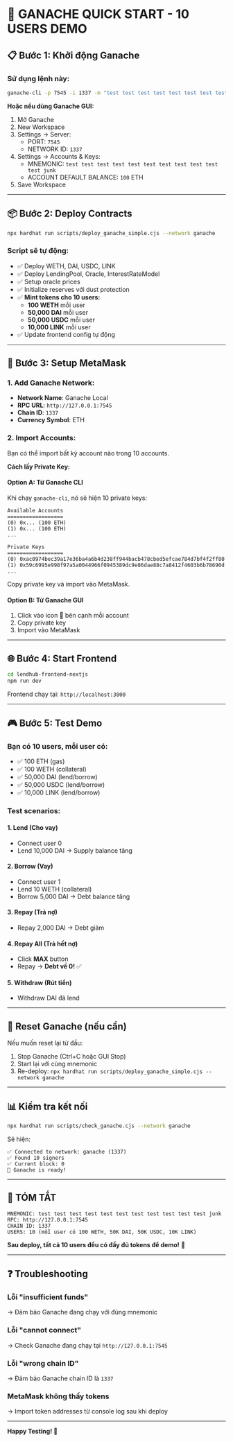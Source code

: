 # 🚀 GANACHE QUICK START - 10 USERS DEMO

## 📋 Bước 1: Khởi động Ganache

### Sử dụng lệnh này:

```bash
ganache-cli -p 7545 -i 1337 -m "test test test test test test test test test test test junk"
```

**Hoặc nếu dùng Ganache GUI:**
1. Mở Ganache
2. New Workspace
3. Settings → Server:
   - PORT: `7545`
   - NETWORK ID: `1337`
4. Settings → Accounts & Keys:
   - MNEMONIC: `test test test test test test test test test test test junk`
   - ACCOUNT DEFAULT BALANCE: `100` ETH
5. Save Workspace

---

## 📦 Bước 2: Deploy Contracts

```bash
npx hardhat run scripts/deploy_ganache_simple.cjs --network ganache
```

### Script sẽ tự động:
- ✅ Deploy WETH, DAI, USDC, LINK
- ✅ Deploy LendingPool, Oracle, InterestRateModel
- ✅ Setup oracle prices
- ✅ Initialize reserves với dust protection
- ✅ **Mint tokens cho 10 users:**
  - **100 WETH** mỗi user
  - **50,000 DAI** mỗi user
  - **50,000 USDC** mỗi user
  - **10,000 LINK** mỗi user
- ✅ Update frontend config tự động

---

## 🦊 Bước 3: Setup MetaMask

### 1. Add Ganache Network:
- **Network Name**: Ganache Local
- **RPC URL**: `http://127.0.0.1:7545`
- **Chain ID**: `1337`
- **Currency Symbol**: ETH

### 2. Import Accounts:

Bạn có thể import bất kỳ account nào trong 10 accounts.

**Cách lấy Private Key:**

#### Option A: Từ Ganache CLI
Khi chạy `ganache-cli`, nó sẽ hiện 10 private keys:
```
Available Accounts
==================
(0) 0x... (100 ETH)
(1) 0x... (100 ETH)
...

Private Keys
==================
(0) 0xac0974bec39a17e36ba4a6b4d238ff944bacb478cbed5efcae784d7bf4f2ff80
(1) 0x59c6995e998f97a5a0044966f0945389dc9e86dae88c7a8412f4603b6b78690d
...
```

Copy private key và import vào MetaMask.

#### Option B: Từ Ganache GUI
1. Click vào icon 🔑 bên cạnh mỗi account
2. Copy private key
3. Import vào MetaMask

---

## 🌐 Bước 4: Start Frontend

```bash
cd lendhub-frontend-nextjs
npm run dev
```

Frontend chạy tại: `http://localhost:3000`

---

## 🎮 Bước 5: Test Demo

### Bạn có 10 users, mỗi user có:
- ✅ 100 ETH (gas)
- ✅ 100 WETH (collateral)
- ✅ 50,000 DAI (lend/borrow)
- ✅ 50,000 USDC (lend/borrow)
- ✅ 10,000 LINK (lend/borrow)

### Test scenarios:

#### 1. **Lend (Cho vay)**
- Connect user 0
- Lend 10,000 DAI → Supply balance tăng

#### 2. **Borrow (Vay)**
- Connect user 1
- Lend 10 WETH (collateral)
- Borrow 5,000 DAI → Debt balance tăng

#### 3. **Repay (Trả nợ)**
- Repay 2,000 DAI → Debt giảm

#### 4. **Repay All (Trả hết nợ)**
- Click **MAX** button
- Repay → **Debt về 0!** ✅

#### 5. **Withdraw (Rút tiền)**
- Withdraw DAI đã lend

---

## 🔄 Reset Ganache (nếu cần)

Nếu muốn reset lại từ đầu:

1. Stop Ganache (Ctrl+C hoặc GUI Stop)
2. Start lại với cùng mnemonic
3. Re-deploy: `npx hardhat run scripts/deploy_ganache_simple.cjs --network ganache`

---

## 📊 Kiểm tra kết nối

```bash
npx hardhat run scripts/check_ganache.cjs --network ganache
```

Sẽ hiện:
```
✅ Connected to network: ganache (1337)
✅ Found 10 signers
✅ Current block: 0
🎉 Ganache is ready!
```

---

## 🎯 TÓM TẮT

```
MNEMONIC: test test test test test test test test test test test junk
RPC: http://127.0.0.1:7545
CHAIN ID: 1337
USERS: 10 (mỗi user có 100 WETH, 50K DAI, 50K USDC, 10K LINK)
```

**Sau deploy, tất cả 10 users đều có đầy đủ tokens để demo!** 🎉

---

## ❓ Troubleshooting

### Lỗi "insufficient funds"
→ Đảm bảo Ganache đang chạy với đúng mnemonic

### Lỗi "cannot connect"
→ Check Ganache đang chạy tại `http://127.0.0.1:7545`

### Lỗi "wrong chain ID"
→ Đảm bảo Ganache chain ID là `1337`

### MetaMask không thấy tokens
→ Import token addresses từ console log sau khi deploy

---

**Happy Testing! 🚀**

